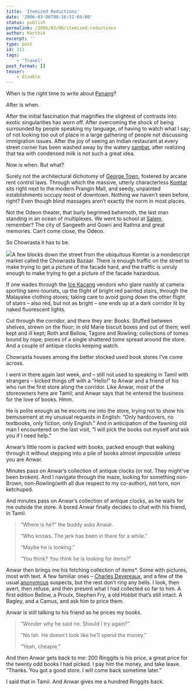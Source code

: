 ```yaml
---
title: 'Itemized Reductions'
date: '2006-03-06T00:16:51-04:00'
status: publish
permalink: /2006/03/06/itemized-reductions
author: Karthik
excerpt: ''
type: post
id: 311
tags:
    - 'Travel'
post_format: []
teaser:
    - disable
---
```

When is the right time to write about [Penang](http://en.wikipedia.org/wiki/Penang)?

After is when.

After the initial fascination that magnifies the slightest of contrasts into exotic singularities has worn off. After overcoming the shock of being surrounded by people speaking my language, of having to watch what I say; of not looking too out of place in a large gathering of people not discussing immigration issues. After the joy of seeing an Indian restaurant at every street corner has been washed away by the watery [sambar](http://en.wikipedia.org/wiki/Sambar_%28dish%29), after realizing that tea with condensed milk is not such a great idea.

Now is when. But what?

Surely not the architectural dichotomy of [George Town](http://en.wikipedia.org/wiki/George_Town,_Penang), fostered by arcane rent control laws. Through which the massive, utterly characterless [Komtar](http://en.wikipedia.org/wiki/KOMTAR) sits right next to the modern Prangin Mall, and seedy, unpainted establishments occupy most of downtown. Nothing we haven’t seen before, right? Even though blind massages aren’t exactly the norm in most places.

Not the Odeon theater, that burly begrimed behemoth, the last man standing in an ocean of multiplexes. We went to school at [Salem](http://en.wikipedia.org/wiki/Salem,_Tamil_Nadu), remember? The city of Sangeeth and Gowri and Rathna and great memories. Can’t come close, the Odeon.


So Chowrasta it has to be.

![](../../../../uploads/penang03_new.jpg)A few blocks down the street from the ubiquitous Komtar is a nondescript market called the Chowrasta Bazaar. There is enough traffic on the street to make trying to get a picture of the facade hard, and the traffic is unruly enough to make trying to get a picture of the facade hazardous.

If one wades through the [Ice Kacang](http://en.wikipedia.org/wiki/Ice_kacang) vendors who glare nastily at camera sporting semi-tourists, up the flight of bright red painted stairs, through the Malayalee clothing stores; taking care to avoid going down the other flight of stairs – also red, but not as bright – one ends up at a dark corridor lit by naked fluorescent lights.

Cut through the corridor, and there they are: Books. Stuffed between shelves, strewn on the floor; in old Marie biscuit boxes and out of them; well kept and ill kept; Roth and Bellow, Tagore and Rowling; collections of tomes bound by rope; pieces of a single shattered tome spread around the store. And a couple of antique clocks keeping watch.

Chowrasta houses among the better stocked used book stores I’ve come across.

I went in there again last week, and – still not used to speaking in Tamil with strangers – kicked things off with a “Hello!” to Anwar and a friend of his who run the first store along the corridor. Like Anwar, most of the storeowners here are Tamil; and Anwar says that he entered the business for the love of books. Hmm.

He is polite enough as he escorts me into the store, trying not to show his bemusement at my unusual requests in English: “Only hardcovers, no textbooks, only fiction, only English.” And in anticipation of the fawning old man I encountered on the last visit, “I will pick the books out myself and ask you if I need help.”

Anwar’s little room is packed with books, packed enough that walking through it without stepping into a pile of books almost impossible unless you are Anwar.

Minutes pass on Anwar’s collection of antique clocks (or not. They might’ve been broken). And I navigate through the maze, looking for something non-Brown, non-Rowling(with all due respect to my co-author), not torn, non ketchuped.

And minutes pass on Anwar’s collection of antique clocks, as he waits for me outside the store. A bored Anwar finally decides to chat with his friend, in Tamil.

> “Where is he?” the buddy asks Anwar.
> 
> “Who knows. The jerk has been in there for a while.”
> 
> “Maybe he is looking.”
> 
> “You think? You think he is looking for items?”

Anwar then brings me his fetching collection of *items**. Some with pictures, most with text. A few familiar ones – [Charles Devereaux](http://www.amazon.com/gp/search/ref=br_ss_hs/104-1562944-7466355?search-alias=aps&keywords=Devereaux%2C%20Charles), and a few of the usual [anonymous](http://www.amazon.com/exec/obidos/search-handle-url/index=books&field-author-exact=Anonymous&rank=-relevance%2C%2Bavailability%2C-daterank/104-1562944-7466355) suspects, but the rest don’t ring any bells. I look, then avert, then refuse, and then present what I had collected so far to him. A first edition Bellow, a Proulx, Stephen Fry, a old Hobbit that’s still intact. A Bagley, and a Camus, and ask him to price them.

Anwar is still talking to his friend as he prices my books.

> “Wonder why he said no. Should I try again?”
> 
> “No lah. He doesn’t look like he’ll spend the money.”
> 
> “Yeah, cheapie.”

And then Anwar gets back to me: 200 Ringgits is his price, a great price for the twenty odd books I had picked. I pay him the money, and take leave. “Thanks. You got a good store. I will come back sometime later.”

I said that in Tamil. And Anwar gives me a hundred Ringgits back.